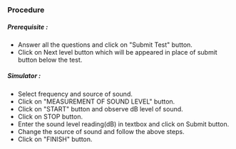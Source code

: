 ### Procedure

##### Prerequisite : 
- Answer all the questions and click on "Submit Test" button.
- Click on Next level button which will be appeared in place of submit button below the test.

##### Simulator :
- Select frequency and source of sound.
- Click on "MEASUREMENT OF SOUND LEVEL" button.
- Click on "START" button and observe dB level of sound.
- Click on STOP button.
- Enter the sound level reading(dB) in textbox and click on Submit button.
- Change the source of sound and follow the above steps.
- Click on "FINISH" button.